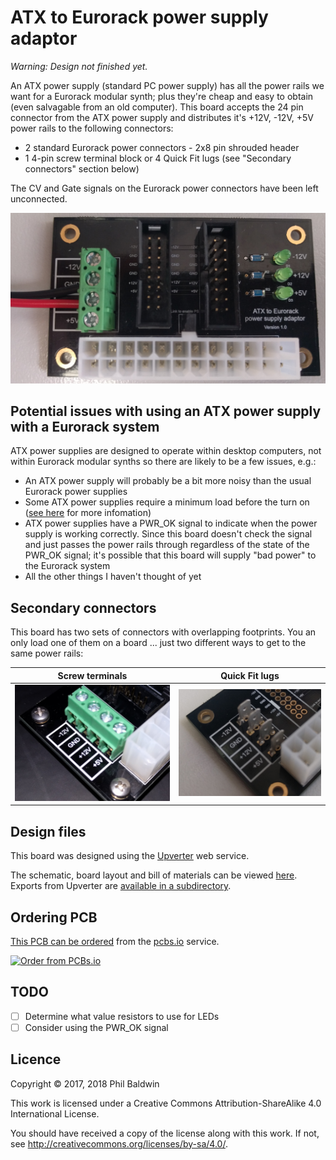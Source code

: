 # ATX to Eurorack power supply adaptor

*Warning: Design not finished yet.*

An ATX power supply (standard PC power supply) has all the power rails we want for a Eurorack modular synth; plus they're cheap and easy to obtain (even salvagable from an old computer). This board accepts the 24 pin connector from the ATX power supply and distributes it's +12V, -12V, +5V power rails to the following connectors:

* 2 standard Eurorack power connectors - 2x8 pin shrouded header
* 1 4-pin screw terminal block or 4 Quick Fit lugs (see "Secondary connectors" section below)

The CV and Gate signals on the Eurorack power connectors have been left unconnected.

![Board photo](./board-photo.jpg)

## Potential issues with using an ATX power supply with a Eurorack system

ATX power supplies are designed to operate within desktop computers, not within Eurorack modular synths so there are likely to be a few issues, e.g.:

* An ATX power supply will probably be a bit more noisy than the usual Eurorack power supplies
* Some ATX power supplies require a minimum load before the turn on ([see here](http://reprap.org/wiki/PC_Power_Supply#Base_Load) for more infomation)
* ATX power supplies have a PWR_OK signal to indicate when the power supply is working correctly. Since this board doesn't check the signal and just passes the power rails through regardless of the state of the PWR_OK signal; it's possible that this board will supply "bad power" to the Eurorack system
* All the other things I haven't thought of yet

## Secondary connectors

This board has two sets of connectors with overlapping footprints. You an only load one of them on a board ... just two different ways to get to the same power rails:

| Screw terminals | Quick Fit lugs |
| --------------- | -------------- |
| ![Secondary connector - Screw terminals](./secondary-connector-screw-terminals.jpg) | ![Secondary connector - Lugs](./secondary-connector-lugs.jpg) |

## Design files

This board was designed using the [Upverter](https://upverter.com) web service.

The schematic, board layout and bill of materials can be viewed [here](https://upverter.com/Trebuchetindustries/cbf2f2e6c2a22832/ATX-to-Eurorack-power-supply-adaptor/). Exports from Upverter are [available in a subdirectory](./Upverter%20exports).

## Ordering PCB

[This PCB can be ordered](https://PCBs.io/share/4QGV1) from the [pcbs.io](https://pcbs.io) service.

<a href="https://PCBs.io/share/4QGV1"><img src="https://s3.amazonaws.com/pcbs.io/share.png" alt="Order from PCBs.io"></img></a>

## TODO

* [ ] Determine what value resistors to use for LEDs
* [ ] Consider using the PWR_OK signal

## Licence

Copyright © 2017, 2018 Phil Baldwin

This work is licensed under a Creative Commons Attribution-ShareAlike 4.0 International License.

You should have received a copy of the license along with this work. If not, see <http://creativecommons.org/licenses/by-sa/4.0/>.
